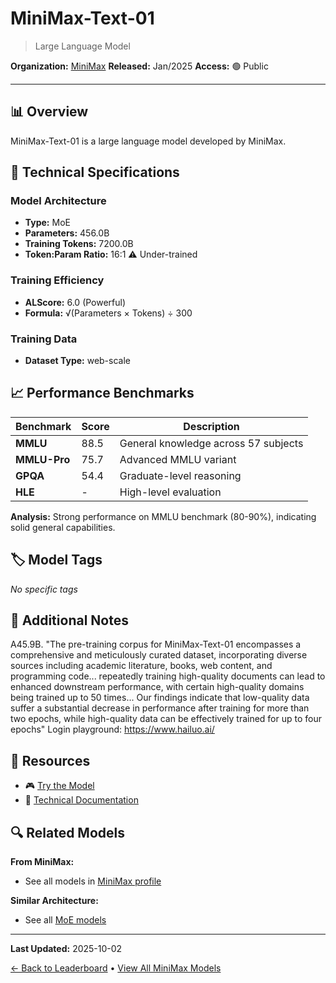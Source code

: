 # MiniMax-Text-01

> Large Language Model

**Organization:** [MiniMax](../../labs/minimax.md)
**Released:** Jan/2025
**Access:** 🟢 Public

---

## 📊 Overview

MiniMax-Text-01 is a large language model developed by MiniMax.

## 🔧 Technical Specifications

### Model Architecture
- **Type:** MoE
- **Parameters:** 456.0B
- **Training Tokens:** 7200.0B
- **Token:Param Ratio:** 16:1 ⚠️ Under-trained

### Training Efficiency
- **ALScore:** 6.0 (Powerful)
- **Formula:** √(Parameters × Tokens) ÷ 300

### Training Data
- **Dataset Type:** web-scale

## 📈 Performance Benchmarks

| Benchmark | Score | Description |
|-----------|-------|-------------|
| **MMLU** | 88.5 | General knowledge across 57 subjects |
| **MMLU-Pro** | 75.7 | Advanced MMLU variant |
| **GPQA** | 54.4 | Graduate-level reasoning |
| **HLE** | - | High-level evaluation |

**Analysis:** Strong performance on MMLU benchmark (80-90%), indicating solid general capabilities.

## 🏷️ Model Tags

_No specific tags_

## 📝 Additional Notes

A45.9B. "The pre-training corpus for MiniMax-Text-01 encompasses a comprehensive and meticulously curated dataset, incorporating diverse sources including academic literature, books, web content, and programming code... repeatedly training high-quality documents can lead to enhanced downstream performance, with certain high-quality domains being trained up to 50 times... Our findings indicate that low-quality data suffer a substantial decrease in performance after training for more than two epochs, while high-quality data can be effectively trained for up to four epochs" Login playground: https://www.hailuo.ai/

## 🔗 Resources

- 🎮 [Try the Model](https://github.com/MiniMax-AI/MiniMax-01)
- 📄 [Technical Documentation](https://arxiv.org/abs/2501.08313)

## 🔍 Related Models

**From MiniMax:**
- See all models in [MiniMax profile](../../labs/minimax.md)

**Similar Architecture:**
- See all [MoE models](../../architectures/moe.md)

---

**Last Updated:** 2025-10-02

[← Back to Leaderboard](../../README.md) • [View All MiniMax Models](../../labs/minimax.md)
